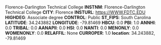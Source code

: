 
Florence-Darlington Technical College
**INSTNM**: Florence-Darlington Technical College
**CITY**: Florence
**INSTURL**: https://WWW.FDTC.EDU
**HIGHDEG**: Associate degree
**CONTROL**: Public
**ST_FIPS**: South Carolina
**LATITUDE**: 34.243882
**LONGITUDE**: -79.81469
**HBCU**: 0.0
**PBI**: 1.0
**ANNHI**: 0.0
**TRIBAL**: 0.0
**AANAPII**: 0.0
**HSI**: 0.0
**NANTI**: 0.0
**MENONLY**: 0.0
**WOMENONLY**: 0.0
**RELAFFIL**: None
**CURROPER**: 1.0
**location**: 34.243882, -79.81469